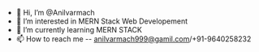 - 👋 Hi, I’m @Anilvarmach
- 👀 I’m interested in MERN Stack Web Developement
- 🌱 I’m currently learning MERN STACK 
- 📫 How to reach me -- anilvarmach999@gamil.com/+91-9640258232

<!---
Anilvarmach/Anilvarmach is a ✨ special ✨ repository because its `README.md` (this file) appears on your GitHub profile.
You can click the Preview link to take a look at your changes.
--->
